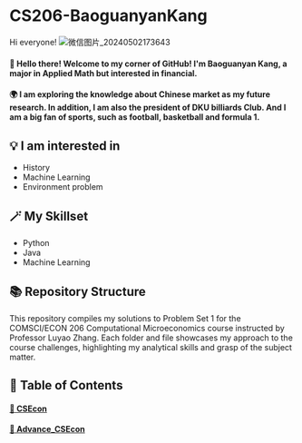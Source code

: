 # CS206-BaoguanyanKang
Hi everyone! 
![微信图片_20240502173643](https://github.com/Rising-Stars-by-Sunshine/CS206-BaoguanyanKang/assets/165135612/66453adc-3953-4223-89dd-50d99c7b0e14)


#### 👋 Hello there! Welcome to my corner of GitHub! I'm Baoguanyan Kang, a major in Applied Math but interested in financial.

#### 🌍 I am exploring the knowledge about Chinese market as my future research. In addition, I am also the president of DKU billiards Club. And I am a big fan of sports, such as football, basketball and formula 1.


## 💡 I am interested in
- History
- Machine Learning
- Environment problem

## 🪄 My Skillset
- Python
- Java
- Machine Learning

## 📚 Repository Structure
This repository compiles my solutions to Problem Set 1 for the COMSCI/ECON 206 Computational Microeconomics course instructed by Professor Luyao Zhang. Each folder and file showcases my approach to the course challenges, highlighting my analytical skills and grasp of the subject matter.

## 📎 Table of Contents
#### [📌 CSEcon](https://github.com/Rising-Stars-by-Sunshine/CS206_BaoguanyanKang/tree/e12ba12306f63239bc097f739ce866d67902b922/CSEcon)

#### [📌 Advance_CSEcon](https://github.com/Rising-Stars-by-Sunshine/CS206-BaoguanyanKang/tree/759b3b4d3d2c844706b709b8364732ea7ee9372c/Advance_CSEcon)
